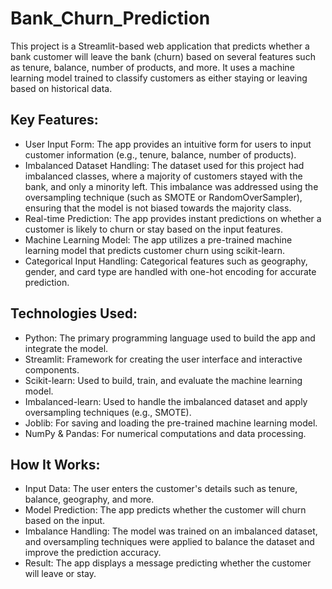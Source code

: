 # Bank_Churn_Prediction
This project is a Streamlit-based web application that predicts whether a bank customer will leave the bank (churn) based on several features such as tenure, balance, number of products, and more. It uses a machine learning model trained to classify customers as either staying or leaving based on historical data.



## Key Features:

* User Input Form: The app provides an intuitive form for users to input customer information (e.g., tenure, balance, number of products).
* Imbalanced Dataset Handling: The dataset used for this project had imbalanced classes, where a majority of customers stayed with the bank, and only a minority left. This imbalance was addressed using the oversampling technique (such as SMOTE or RandomOverSampler), ensuring that the model is not biased towards the majority class.
* Real-time Prediction: The app provides instant predictions on whether a customer is likely to churn or stay based on the input features.
* Machine Learning Model: The app utilizes a pre-trained machine learning model that predicts customer churn using scikit-learn.
* Categorical Input Handling: Categorical features such as geography, gender, and card type are handled with one-hot encoding for accurate prediction.

## Technologies Used:

* Python: The primary programming language used to build the app and integrate the model.
* Streamlit: Framework for creating the user interface and interactive components.
* Scikit-learn: Used to build, train, and evaluate the machine learning model.
* Imbalanced-learn: Used to handle the imbalanced dataset and apply oversampling techniques (e.g., SMOTE).
* Joblib: For saving and loading the pre-trained machine learning model.
* NumPy & Pandas: For numerical computations and data processing.

  
## How It Works:

* Input Data: The user enters the customer's details such as tenure, balance, geography, and more.
* Model Prediction: The app predicts whether the customer will churn based on the input.
* Imbalance Handling: The model was trained on an imbalanced dataset, and oversampling techniques were applied to balance the dataset and improve the prediction accuracy.
* Result: The app displays a message predicting whether the customer will leave or stay.

  

